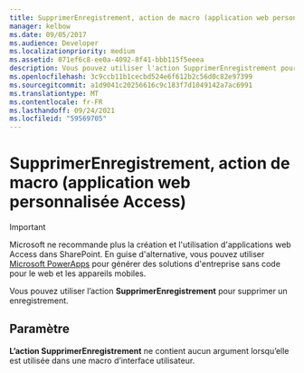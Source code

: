 ```yaml
---
title: SupprimerEnregistrement, action de macro (application web personnalisée Access)
manager: kelbow
ms.date: 09/05/2017
ms.audience: Developer
ms.localizationpriority: medium
ms.assetid: 071ef6c8-ee0a-4092-8f41-bbb115f5eeea
description: Vous pouvez utiliser l'action SupprimerEnregistrement pour supprimer un enregistrement.
ms.openlocfilehash: 3c9ccb11b1cecbd524e6f612b2c56d0c82e97399
ms.sourcegitcommit: a1d9041c20256616c9c183f7d1049142a7ac6991
ms.translationtype: MT
ms.contentlocale: fr-FR
ms.lasthandoff: 09/24/2021
ms.locfileid: "59569705"
---
```

# <a name="deleterecord-macro-action-access-custom-web-app"></a>SupprimerEnregistrement, action de macro (application web personnalisée Access)

> [!IMPORTANT]
> Microsoft ne recommande plus la création et l'utilisation d'applications web Access dans SharePoint. En guise d'alternative, vous pouvez utiliser [Microsoft PowerApps](https://powerapps.microsoft.com/en-us/) pour générer des solutions d'entreprise sans code pour le web et les appareils mobiles. 
  
Vous pouvez utiliser l’action **SupprimerEnregistrement** pour supprimer un enregistrement. 
  
## <a name="setting"></a>Paramètre

**L’action SupprimerEnregistrement** ne contient aucun argument lorsqu’elle est utilisée dans une macro d’interface utilisateur. 
  

